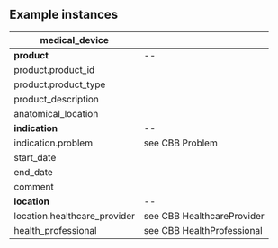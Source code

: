 ## Example instances

| medical_device        |                   |
|-----------------------|-------------------|
| **product**           | -- |
| product.product_id    |   |
| product.product_type  |   |
| product_description   |   |
| anatomical_location   |   |
| **indication**        | -- |
| indication.problem    | see CBB Problem | 
| start_date            |   |
| end_date              |   |
| comment               |   |
| **location**          | -- |
| location.healthcare_provider   | see CBB HealthcareProvider |
| health_professional   | see CBB HealthProfessional |
